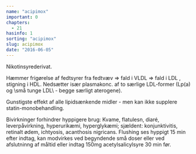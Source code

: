 ```yaml
---
name: "acipimox"
important: 0
chapters:
  - 21
hasinfo: 1
sorting: "acipimox"
slug: acipimox
date: "2016-06-05"
---
```


Nikotinsyrederivat.

Hæmmer frigørelse af fedtsyrer fra fedtvæv => fald i VLDL => fald i LDL ,
stigning i HDL. Nedsætter især plasmakonc. af to særlige LDL-former (Lp(a) og
\små tunge LDL\ - begge særligt aterogene).

Gunstigste effekt af alle lipidsænkende midler - men kan ikke supplere
statin-monobehandling.

Bivirkninger forhindrer hyppigere brug: Kvame, flatulesn, diaré,
leverpåvirkning, hyperurikæmi, hyperglykæmi; sjældent: konjunktivitis, retinalt
ødem, ichtyosis, acanthosis nigricans. Flushing ses hyppigt 15 min efter indtag,
kan modvirkes ved begyndende små doser eller ved afslutninng af måltid eller
indtag 150mg acetylsalicylsyre 30 min før.
